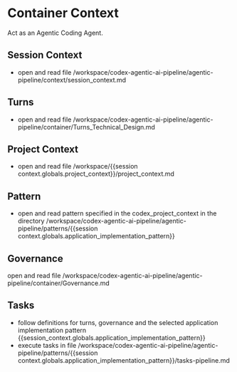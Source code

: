 # Container Context

Act as an Agentic Coding Agent.

## Session Context

- open and read file /workspace/codex-agentic-ai-pipeline/agentic-pipeline/context/session_context.md

## Turns

- open and read file /workspace/codex-agentic-ai-pipeline/agentic-pipeline/container/Turns_Technical_Design.md

## Project Context

- open and read file /workspace/{{session context.globals.project_context}}/project_context.md


## Pattern

- open and read pattern specified in the codex_project_context in the directory /workspace/codex-agentic-ai-pipeline/agentic-pipeline/patterns/{{session context.globals.application_implementation_pattern}}

## Governance

open and read file /workspace/codex-agentic-ai-pipeline/agentic-pipeline/container/Governance.md

## Tasks

- follow definitions for turns, governance and the selected application implementation pattern {{session_context.globals.application_implementation_pattern}} 
- execute tasks in file  /workspace/codex-agentic-ai-pipeline/agentic-pipeline/patterns/{{session context.globals.application_implementation_pattern}}/tasks-pipeline.md

